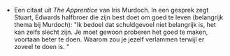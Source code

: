 - Een citaat uit *The Apprentice* van Iris Murdoch. In een gesprek zegt Stuart, Edwards halfbroer die zijn best doet om goed te leven (belangrijk thema bij Murdoch): "Ik bedoel dat schuldgevoel niet belangrijk is, het kan zelfs slecht zijn. Je moet gewoon proberen het goed te maken, voortaan beter te doen. Waarom zou je jezelf verlammen terwijl er zoveel te doen is. "